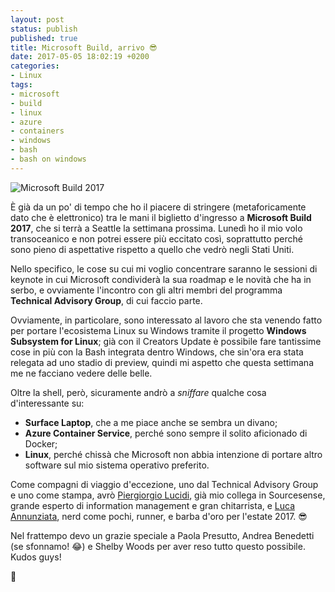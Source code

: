 ```yaml
---
layout: post
status: publish
published: true
title: Microsoft Build, arrivo 😎
date: 2017-05-05 18:02:19 +0200
categories: 
- Linux
tags: 
- microsoft
- build
- linux
- azure
- containers
- windows
- bash
- bash on windows
---
```


![Microsoft Build 2017](https://venturebeat.com/wp-content/uploads/2016/12/Microsoft-Build-2016-sign-Novet.jpg)

È già da un po' di tempo che ho il piacere di stringere (metaforicamente dato che è elettronico) tra le mani il biglietto d'ingresso a **Microsoft Build 2017**, che si terrà a Seattle la settimana prossima. Lunedì ho il mio volo transoceanico e non potrei essere più eccitato così, soprattutto perché sono pieno di aspettative rispetto a quello che vedrò negli Stati Uniti.

Nello specifico, le cose su cui mi voglio concentrare saranno le sessioni di keynote in cui Microsoft condividerà la sua roadmap e le novità che ha in serbo, e ovviamente l'incontro con gli altri membri del programma **Technical Advisory Group**, di cui faccio parte.

Ovviamente, in particolare, sono interessato al lavoro che sta venendo fatto per portare l'ecosistema Linux su Windows tramite il progetto **Windows Subsystem for Linux**; già con il Creators Update è possibile fare tantissime cose in più con la Bash integrata dentro Windows, che sin'ora era stata relegata ad uno stadio di preview, quindi mi aspetto che questa settimana me ne facciano vedere delle belle.

Oltre la shell, però, sicuramente andrò a _sniffare_ qualche cosa d'interessante su:

- **Surface Laptop**, che a me piace anche se sembra un divano;
- **Azure Container Service**, perché sono sempre il solito aficionado di Docker;
- **Linux**, perché chissà che Microsoft non abbia intenzione di portare altro software sul mio sistema operativo preferito.

Come compagni di viaggio d'eccezione, uno dal Technical Advisory Group e uno come stampa, avrò [Piergiorgio Lucidi](http://www.open4dev.com/journal/2017/4/28/my-involvement-in-microsoft-tag-team-and-build-2017.html), già mio collega in Sourcesense, grande esperto di information management e gran chitarrista, e [Luca Annunziata](https://twitter.com/zeta3), nerd come pochi, runner, e barba d'oro per l'estate 2017. 😎

Nel frattempo devo un grazie speciale a Paola Presutto, Andrea Benedetti (se sfonnamo! 😂) e Shelby Woods per aver reso tutto questo possibile. Kudos guys!

🍹
